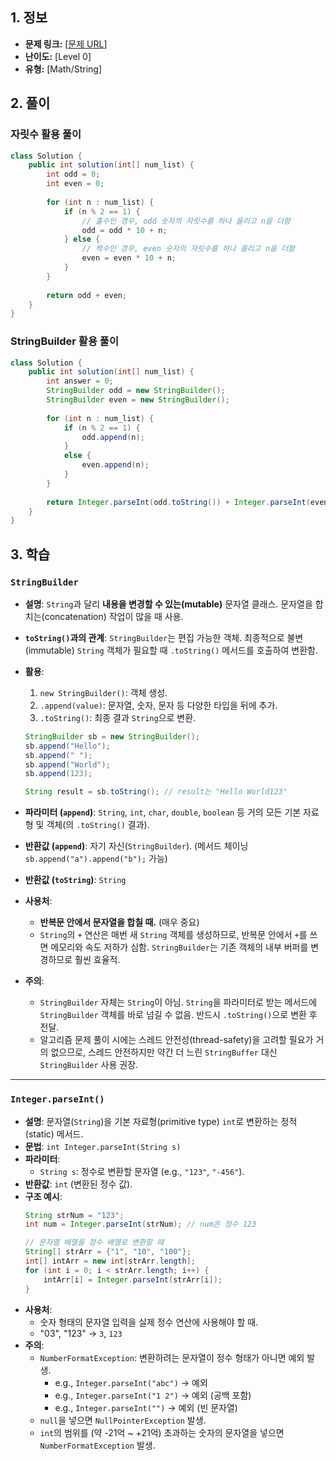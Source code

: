 ## 1. 정보

* **문제 링크:** [[문제 URL](https://school.programmers.co.kr/learn/courses/30/lessons/181928?language=java)]
* **난이도:** [Level 0]
* **유형:** [Math/String]

## 2. 풀이
### 자릿수 활용 풀이
```java
class Solution {
    public int solution(int[] num_list) {
        int odd = 0;
        int even = 0;
        
        for (int n : num_list) {
            if (n % 2 == 1) {
                // 홀수인 경우, odd 숫자의 자릿수를 하나 올리고 n을 더함
                odd = odd * 10 + n;
            } else {
                // 짝수인 경우, even 숫자의 자릿수를 하나 올리고 n을 더함
                even = even * 10 + n;
            }
        }
        
        return odd + even;
    }
}
```
### StringBuilder 활용 풀이
```java
class Solution {
    public int solution(int[] num_list) {
        int answer = 0;
        StringBuilder odd = new StringBuilder();
        StringBuilder even = new StringBuilder();
        
        for (int n : num_list) {
            if (n % 2 == 1) {
                odd.append(n);
            }
            else {
                even.append(n);
            }
        }
        
        return Integer.parseInt(odd.toString()) + Integer.parseInt(even.toString());
    }
}
```

## 3. 학습
### `StringBuilder`

* **설명**: `String`과 달리 **내용을 변경할 수 있는(mutable)** 문자열 클래스. 문자열을 합치는(concatenation) 작업이 많을 때 사용.
* **`toString()`과의 관계**: `StringBuilder`는 편집 가능한 객체. 최종적으로 불변(immutable) `String` 객체가 필요할 때 `.toString()` 메서드를 호출하여 변환함.
* **활용**:
    1.  `new StringBuilder()`: 객체 생성.
    2.  `.append(value)`: 문자열, 숫자, 문자 등 다양한 타입을 뒤에 추가.
    3.  `.toString()`: 최종 결과 `String`으로 변환.
  
    ```java
    StringBuilder sb = new StringBuilder();
    sb.append("Hello");
    sb.append(" ");
    sb.append("World");
    sb.append(123);

    String result = sb.toString(); // result는 "Hello World123"
    ```
* **파라미터 (`append`)**: `String`, `int`, `char`, `double`, `boolean` 등 거의 모든 기본 자료형 및 객체(의 `.toString()` 결과).
* **반환값 (`append`)**: 자기 자신(`StringBuilder`). (메서드 체이닝 `sb.append("a").append("b");` 가능)
* **반환값 (`toString`)**: `String`
* **사용처**:
    * **반복문 안에서 문자열을 합칠 때.** (매우 중요)
    * `String`의 `+` 연산은 매번 새 `String` 객체를 생성하므로, 반복문 안에서 `+`를 쓰면 메모리와 속도 저하가 심함. `StringBuilder`는 기존 객체의 내부 버퍼를 변경하므로 훨씬 효율적.
* **주의**:
    * `StringBuilder` 자체는 `String`이 아님. `String`을 파라미터로 받는 메서드에 `StringBuilder` 객체를 바로 넘길 수 없음. 반드시 `.toString()`으로 변환 후 전달.
    * 알고리즘 문제 풀이 시에는 스레드 안전성(thread-safety)을 고려할 필요가 거의 없으므로, 스레드 안전하지만 약간 더 느린 `StringBuffer` 대신 `StringBuilder` 사용 권장.

---

### `Integer.parseInt()`

* **설명**: 문자열(`String`)을 기본 자료형(primitive type) `int`로 변환하는 정적(static) 메서드.
* **문법**: `int Integer.parseInt(String s)`
* **파라미터**:
    * `String s`: 정수로 변환할 문자열 (e.g., `"123"`, `"-456"`).
* **반환값**: `int` (변환된 정수 값).
* **구조 예시**:
    ```java
    String strNum = "123";
    int num = Integer.parseInt(strNum); // num은 정수 123

    // 문자열 배열을 정수 배열로 변환할 때
    String[] strArr = {"1", "10", "100"};
    int[] intArr = new int[strArr.length];
    for (int i = 0; i < strArr.length; i++) {
        intArr[i] = Integer.parseInt(strArr[i]);
    }
    ```
* **사용처**:
    * 숫자 형태의 문자열 입력을 실제 정수 연산에 사용해야 할 때.
    * "03", "123" -> `3`, `123`
* **주의**:
    * `NumberFormatException`: 변환하려는 문자열이 정수 형태가 아니면 예외 발생.
        * e.g., `Integer.parseInt("abc")` -> 예외
        * e.g., `Integer.parseInt("1 2")` -> 예외 (공백 포함)
        * e.g., `Integer.parseInt("")` -> 예외 (빈 문자열)
    * `null`을 넣으면 `NullPointerException` 발생.
    * `int`의 범위를 (약 -21억 ~ +21억) 초과하는 숫자의 문자열을 넣으면 `NumberFormatException` 발생.
